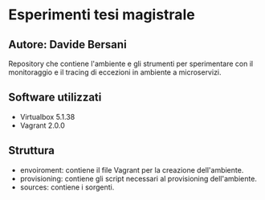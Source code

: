 # Esperimenti tesi magistrale

## Autore: Davide Bersani

Repository che contiene l'ambiente e gli strumenti per sperimentare con 
il monitoraggio e il tracing di eccezioni in ambiente a microservizi.

## Software utilizzati
- Virtualbox 5.1.38
- Vagrant 2.0.0

## Struttura
- envoiroment: contiene il file Vagrant per la creazione dell'ambiente.
- provisioning: contiene gli script necessari al provisioning dell'ambiente.
- sources: contiene i sorgenti.


